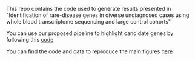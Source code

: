 This repo contains the code used to generate results presented in "Identification of rare-disease genes in diverse undiagnosed cases using whole blood transcriptome sequencing and large control cohorts"

You can use our proposed pipeline to highlight candidate genes by following this [code](./pipeline.md)

You can find the code and data to reproduce the main figures [here](./main_figures)
